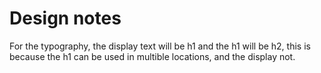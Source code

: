 # Design notes

For the typography, the display text will be h1 and the h1 will be h2, this is because the h1 can be used in multible locations, and the display not.
